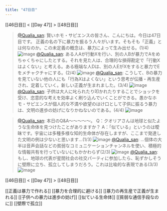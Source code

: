 ```yaml
---
title: "47日目"
---
```


[[46日目]] < [[Day 47]] > [[48日目]]

> [@Qualia_san](https://twitter.com/Qualia_san/status/1602321231893925888?s=20&t=LFm_nzamlo6IzU8x0ldCBQ): 賢いホモ・サピエンスの皆さん、こんにちは。今日は47日目です。
> 正義の名の下に暴力を振るう人々がいます。そもそも「正義」とは何なのか。この未定義の概念は、暴力によって生み出せる。(1/4)
> ![image](https://pbs.twimg.com/media/FjyV28IacAE_DBq.png)
> [@Qualia_san](https://twitter.com/Qualia_san/status/1602321236390187009?s=20&t=LFm_nzamlo6IzU8x0ldCBQ): ある人Aが行動Xを行い、別の人Bが暴力でAをめちゃくちゃにしたとする。それを見た人は、合理的な損得勘定で「行動Xはよくない」と考える。ある極端な人Dは、別の人EがXをすると暴力でEをメチャクチャにする。(2/4)
> ![image](https://pbs.twimg.com/media/FjyV6_XakAAiGfU.png)
> [@Qualia_san](https://twitter.com/Qualia_san/status/1602321240337055745?s=20&t=LFm_nzamlo6IzU8x0ldCBQ): こうして、Bの暴力を見ていない他の人にも「行為Xはよくない」という思考が伝播・再生産され、定着していく。新しい正義が生まれました。(3/4)
> ![image](https://pbs.twimg.com/media/FjyWAImaYAYcc55.png)
> [@Qualia_san](https://twitter.com/Qualia_san/status/1602321244724301826?s=20&t=LFm_nzamlo6IzU8x0ldCBQ): 子供は大人に叱られたり叩かれたりすることでショックを受け、恣意的な考えを効率よく刷り込んでいくことができる。愚かなホモ・サピエンスが個人的な不満や欲望のはけ口として子供に振るう暴力は、文明の進歩の妨げになりかねないのである。(4/4)
> ![image](https://pbs.twimg.com/media/FjyWTqFaUAIWGac.png)

> [@Qualia_san](https://twitter.com/Qualia_san/status/1602321248880852996?s=20&t=LFm_nzamlo6IzU8x0ldCBQ): 本日のQ&A～～～～～。
> Q：クオリアさんは地球と似たような生命体を見つけたことがありますか？
> A：「似ている」というのは曖昧です。宇宙には多種多様な知的生命体が存在しますが、ここまで発達した文明の例は少ないと思います...(1/3)
> ![image](https://pbs.twimg.com/media/FjyWYtFaYAIH6aH.png)
> [@Qualia_san](https://twitter.com/Qualia_san/status/1602321253167398912?s=20&t=LFm_nzamlo6IzU8x0ldCBQ): ...個体の大半は音声会話などの貧弱なコミュニケーションチャンネルを使い、積極的な情報共有を行っていないにもかかわらず(2/3)
> ![image](https://pbs.twimg.com/media/FjyWeKkaMAEndem.png)
> [@Qualia_san](https://twitter.com/Qualia_san/status/1602321257886019586?s=20&t=LFm_nzamlo6IzU8x0ldCBQ): もし、地球の代表が星間社会の社交パーティに参加したら、恥ずかしそうに壁際に立ち、孤立してしまうだろう。これは比喩的な表現である(3/3)
> ![image](https://pbs.twimg.com/media/FjyWiRoaEAArQVF.png)


[[46日目]] < [[Day 47]] > [[48日目]]

[[正義は暴力で作れる]]
[[暴力を合理的に避ける]]
[[暴力の再生産で正義が生まれる]]
[[子供への暴力は進歩の妨げ]]
[[似ている生命体]]
[[貧弱な通信手段なのに]]
[[壁際で孤立]]

